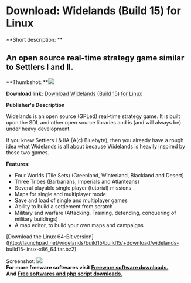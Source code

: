 # Download: Widelands (Build 15) for Linux

**Short description: **

## An open source real-time strategy game similar to Settlers I and II.

  
**Thumbshot: **![](http://www.freewarefiles.com/screenshot/widelands_md.jpg)   
  
**Download link:** [Download Widelands (Build 15) for Linux](http://freesoftwares.boysofts.com/Widelands-Linux_program_64803.html)  
  

**Publisher's Description**  
  

Widelands is an open source (GPLed) real-time strategy game. It is built upon
the SDL and other open source libraries and is (and will always be) under
heavy development.

If you knew Settlers I & IIA (A(c) Bluebyte), then you already have a rough
idea what Widelands is all about because Widelands is heavily inspired by
those two games.

**Features:**

  * Four Worlds (Tile Sets) (Greenland, Winterland, Blackland and Desert) 
  * Three Tribes (Barbarians, Imperials and Atlanteans) 
  * Several playable single player (tutorial) missions 
  * Maps for single and multiplayer mode 
  * Save and load of single and multiplayer games 
  * Ability to build a settlement from scratch 
  * Military and warfare (Attacking, Training, defending, conquering of military buildings) 
  * A map editor, to build your own maps and campaigns 

[Download the Linux 64-Bit
version](http://launchpad.net/widelands/build15/build15/+download/widelands-
build15-linux-x86_64.tar.bz2).

  
  
Screenshot: ![](http://www.freewarefiles.com/screenshot/widelands.jpg)  
**For more freeware softwares visit [Freeware software downloads.](http://freesoftwares.boysofts.com/)**   
**And [Free softwares and php script downloads.](http://www.boysofts.com/)**

